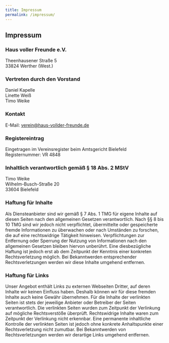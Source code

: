 ```yaml
---
title: Impressum
permalink: /impressum/
---
```


## Impressum

### Haus voller Freunde e.V.

Theenhausener Straße 5 <br/>
33824 Werther (West.)

### Vertreten durch den Vorstand

Daniel Kapelle <br/>
Linette Weiß <br/>
Timo Weike

### Kontakt

E-Mail: <verein@haus-vollder-freunde.de>

### Registereintrag

Eingetragen im Vereinsregister beim Amtsgericht Bielefeld <br/>
Registernummer: VR 4848  

### Inhaltlich verantwortlich gemäß § 18 Abs. 2 MStV

Timo Weike <br/>
Wilhelm-Busch-Straße 20 <br/>
33604 Bielefeld

### Haftung für Inhalte

Als Diensteanbieter sind wir gemäß § 7 Abs. 1 TMG für eigene Inhalte auf diesen Seiten nach den allgemeinen Gesetzen verantwortlich. Nach §§ 8 bis 10 TMG sind wir jedoch nicht verpflichtet, übermittelte oder gespeicherte fremde Informationen zu überwachen oder nach Umständen zu forschen, die auf eine rechtswidrige Tätigkeit hinweisen.
Verpflichtungen zur Entfernung oder Sperrung der Nutzung von Informationen nach den allgemeinen Gesetzen bleiben hiervon unberührt. Eine diesbezügliche Haftung ist jedoch erst ab dem Zeitpunkt der Kenntnis einer konkreten Rechtsverletzung möglich. Bei Bekanntwerden entsprechender Rechtsverletzungen werden wir diese Inhalte umgehend entfernen.

### Haftung für Links

Unser Angebot enthält Links zu externen Webseiten Dritter, auf deren Inhalte wir keinen Einfluss haben. Deshalb können wir für diese fremden Inhalte auch keine Gewähr übernehmen.
Für die Inhalte der verlinkten Seiten ist stets der jeweilige Anbieter oder Betreiber der Seiten verantwortlich. Die verlinkten Seiten wurden zum Zeitpunkt der Verlinkung auf mögliche Rechtsverstöße überprüft. Rechtswidrige Inhalte waren zum Zeitpunkt der Verlinkung nicht erkennbar.
Eine permanente inhaltliche Kontrolle der verlinkten Seiten ist jedoch ohne konkrete Anhaltspunkte einer Rechtsverletzung nicht zumutbar. Bei Bekanntwerden von Rechtsverletzungen werden wir derartige Links umgehend entfernen.

